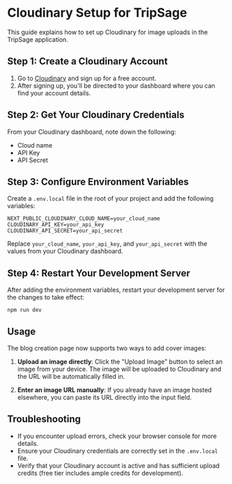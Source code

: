 # Cloudinary Setup for TripSage

This guide explains how to set up Cloudinary for image uploads in the TripSage application.

## Step 1: Create a Cloudinary Account

1. Go to [Cloudinary](https://cloudinary.com/) and sign up for a free account.
2. After signing up, you'll be directed to your dashboard where you can find your account details.

## Step 2: Get Your Cloudinary Credentials

From your Cloudinary dashboard, note down the following:
- Cloud name
- API Key
- API Secret

## Step 3: Configure Environment Variables

Create a `.env.local` file in the root of your project and add the following variables:

```
NEXT_PUBLIC_CLOUDINARY_CLOUD_NAME=your_cloud_name
CLOUDINARY_API_KEY=your_api_key
CLOUDINARY_API_SECRET=your_api_secret
```

Replace `your_cloud_name`, `your_api_key`, and `your_api_secret` with the values from your Cloudinary dashboard.

## Step 4: Restart Your Development Server

After adding the environment variables, restart your development server for the changes to take effect:

```
npm run dev
```

## Usage

The blog creation page now supports two ways to add cover images:

1. **Upload an image directly**: Click the "Upload Image" button to select an image from your device. The image will be uploaded to Cloudinary and the URL will be automatically filled in.

2. **Enter an image URL manually**: If you already have an image hosted elsewhere, you can paste its URL directly into the input field.

## Troubleshooting

- If you encounter upload errors, check your browser console for more details.
- Ensure your Cloudinary credentials are correctly set in the `.env.local` file.
- Verify that your Cloudinary account is active and has sufficient upload credits (free tier includes ample credits for development). 